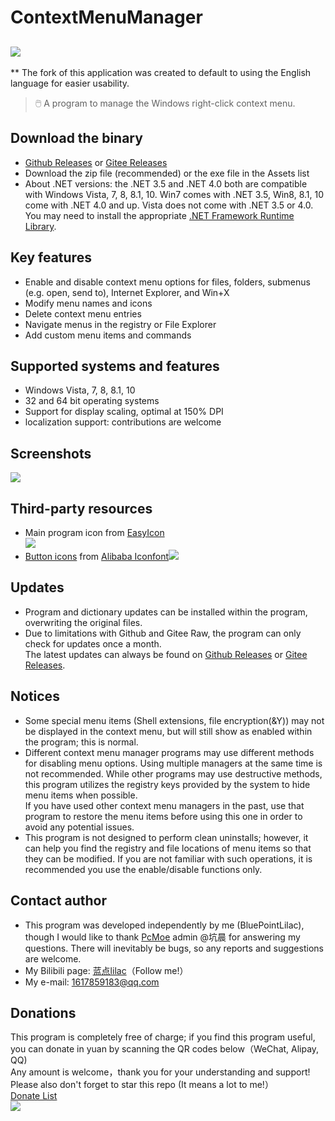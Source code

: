 # ContextMenuManager
![](Logo/Logo.png)
------
** The fork of this application was created to default to using the English language for easier usability.

> 🖱️ A program to manage the Windows right-click context menu.

## Download the binary
* [Github Releases][GitHub Releases] or [Gitee Releases][Gitee Releases]
* Download the zip file (recommended) or the exe file in the Assets list
* About .NET versions: the .NET 3.5 and .NET 4.0 both are compatible with Windows Vista, 7, 8, 8.1, 10.
 Win7 comes with .NET 3.5, Win8, 8.1, 10 come with .NET 4.0 and up. Vista does not come with .NET 3.5 or 4.0. <br> You may need to install the appropriate [.NET Framework Runtime Library][.NET Framework Runtime Library].

## Key features
* Enable and disable context menu options for files, folders, submenus (e.g. open, send to), Internet Explorer, and Win+X
* Modify menu names and icons
* Delete context menu entries
* Navigate menus in the registry or File Explorer
* Add custom menu items and commands

## Supported systems and features
* Windows Vista, 7, 8, 8.1, 10
* 32 and 64 bit operating systems
* Support for display scaling, optimal at 150% DPI
* localization support: contributions are welcome

## Screenshots
![](Screenshot/Screenshot-en.png)

## Third-party resources
* Main program icon from [EasyIcon][EasyIcon]<br>![][AppIcon]
* [Button icons][AppImage] from [Alibaba Iconfont][IconFont]![](Screenshot/AppImage.png)

## Updates
* Program and dictionary updates can be installed within the program, overwriting the original files.
* Due to limitations with Github and Gitee Raw, the program can only check for updates once a month. <br> The latest updates can always be found on [Github Releases][GitHub Releases] or [Gitee Releases][Gitee Releases].

## Notices
* Some special menu items (Shell extensions, file encryption(&Y)) may not be displayed in the context menu, but will still show as enabled within the program; this is normal.
* Different context menu manager programs may use different methods for disabling menu options. Using multiple managers at the same time is not recommended. While other programs may use destructive methods, this program utilizes the registry keys provided by the system to hide menu items when possible.
<br>If you have used other context menu managers in the past, use that program to restore the menu items before using this one in order to avoid any potential issues.
* This program is not designed to perform clean uninstalls; however, it can help you find the registry and file locations of menu items so that they can be modified. If you are not familiar with such operations, it is recommended you use the enable/disable functions only.

## Contact author
* This program was developed independently by me (BluePointLilac), though I would like to thank [PcMoe][PcMoe] admin @坑晨 for answering my questions. There will inevitably be bugs, so any reports and suggestions are welcome.
* My Bilibili page: [蓝点lilac][Bilibili]（Follow me!）
* My e-mail: 1617859183@qq.com

## Donations
This program is completely free of charge; if you find this program useful, you can donate in yuan by scanning the QR codes below（WeChat, Alipay, QQ) 
<br>Any amount is welcome，thank you for your understanding and support! Please also don't forget to star this repo (It means a lot to me!）<br>[Donate List](Donate.md)<br>![][Donate]

  [EasyIcon]: https://www.easyicon.net/1208132-mouse_icon.html
  [AppIcon]: ContextMenuManager/Properties/AppIcon.ico
  [AppImage]: ContextMenuManager/Properties/Resources/Images
  [IconFont]: https://www.iconfont.cn
  [HashLnk]: https://github.com/riverar/hashlnk
  [GitHub Releases]: https://github.com/BluePointLilac/ContextMenuManager/releases
  [Gitee Releases]: https://gitee.com/BluePointLilac/ContextMenuManager/releases
  [PcMoe]: http://www.pcmoe.net
  [Bilibili]: https://space.bilibili.com/34492771
  [Donate]: ContextMenuManager/Properties/Resources/Images/Donate.png
  [.NET Framework Runtime Library]: https://dotnet.microsoft.com/download/dotnet-framework
